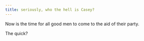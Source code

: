 ```yaml
---
title: seriously, who the hell is Casey?
---
```

Now is the time for all good men to come to the aid of their party.

The quick?

